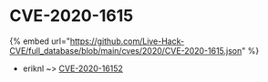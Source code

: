# CVE-2020-1615
{% embed url="https://github.com/Live-Hack-CVE/full_database/blob/main/cves/2020/CVE-2020-1615.json" %}

* eriknl ~> [CVE-2020-16152](https://www.alice-snow.ru/2020/database/cve-2020-1615/cve-2020-16152-eriknl)